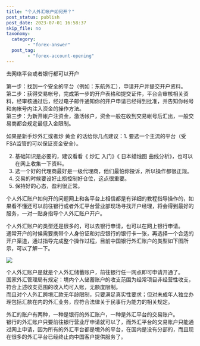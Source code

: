 ```yaml
---
title: "个人外汇帐户如何开？"
post_status: publish
post_date: 2023-07-01 16:58:37
skip_file: no
taxonomy:
  category:
        - "forex-answer"
  post_tag:
        - "forex-account-opening"
---
```


去网络平台或者银行都可以开户

第一步：找到一个安全的平台（例如：东航外汇），申请开户并提交开户资料。  
第二步：获得交易帐号，完成第一步的开户表格和提交证件，平台会审核相关资料，经审核通过后，经过电子邮件通知你的开户申请已经得到批准，并告知你帐号和向帐号内注入资金的操作方法。  
第三步：为新开帐户注资金，激活帐户，资金一般在收到交易帐号后汇出，一般交易商都会规定最低入金限制。

如果是新手炒外汇或者炒 黄金 的话给你几点建议：1. 要选一个主流的平台（受FSA监管的可以保证资金安全）。

2. 基础知识是必要的，建议看看《 炒汇 入门》《 日本蜡烛图 曲线分析》，也可以在网上收集一下资料。
3. 选一个好的代理商最好是一级代理商，他们最怕你投诉，所以操作都很正规。
4. 交易的时候要设好止损控制好仓位，这点很重要。
5. 保持好的心态，盈利很正常。

个人外汇账户如何开的问题网上和各平台上相信都是有详细的教程指导操作的，如果看不懂还可以前往银行或者外汇平台营业部现场寻找开户经理，将会得到最好的服务，一对一贴身指导个人外汇账户开户。

个人外汇账户的类型还是很多的，可以去银行申请，也可以在网上银行申请。  
通常开户的时候需要携带个人身份证和对应银行的银行卡一张，再选择一个合适的开户渠道，通过指导完成整个操作过程，目前中国银行外汇账户的类型如下图所示，可以了解一下。

![](https://seostatic.followme-acceleration.com/baike/bc446bba6bc03ff02437539c5d5b81dd.jpeg)

个人外汇账户是就是个人外汇储蓄账户，前往银行任一网点即可申请开通了。  
国家外汇管理局有规定：境内个人储蓄账户的收支范围为经常项目非经营性收支，符合上述收支范围的收入均可入账，无额度限制。  
而且对个人外汇跨境汇款无年龄限制，只要满足真实性要求；但对未成年人独立办理包括汇款在内的外汇业务，应符合法律关于民事行为能力的相关规定。

外汇的账户有两种，一种是银行的外汇账户，一种是外汇平台的交易账户。  
银行的外汇账户只要前往银行营业厅申请就可以了，而外汇平台的交易账户只能通过网上申请，因为所有的外汇平台都是境外的平台，在国内是没有分部的，而且现在很多的外汇平台已经终止向中国客户提供服务了。
